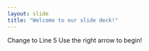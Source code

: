 ```yaml
---
layout: slide
title: "Welcome to our slide deck!"
---
```

Change to Line 5
Use the right arrow to begin!
